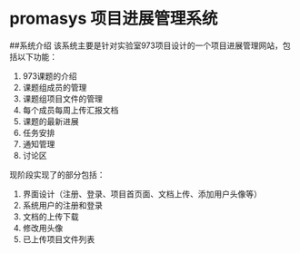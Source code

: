 # promasys 项目进展管理系统
##系统介绍
该系统主要是针对实验室973项目设计的一个项目进展管理网站，包括以下功能：<br>
1. 973课题的介绍<br>
2. 课题组成员的管理<br>
3. 课题组项目文件的管理<br>
4. 每个成员每周上传汇报文档<br>
5. 课题的最新进展<br>
6. 任务安排<br>
7. 通知管理<br>
8. 讨论区<br>

现阶段实现了的部分包括：<br>
1. 界面设计（注册、登录、项目首页面、文档上传、添加用户头像等）<br>
2. 系统用户的注册和登录<br>
3. 文档的上传下载<br>
4. 修改用头像<br>
5. 已上传项目文件列表<br>
